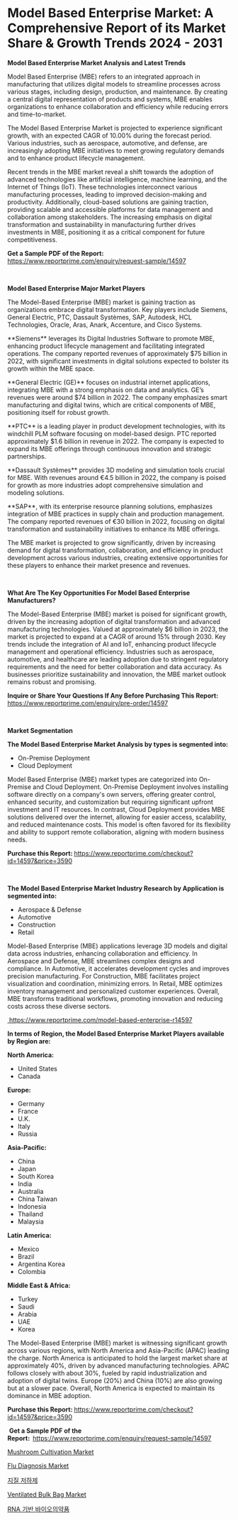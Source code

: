 <p><h1>Model Based Enterprise Market: A Comprehensive Report of its Market Share & Growth Trends 2024 - 2031</h1></p><p><strong>Model Based Enterprise Market Analysis and Latest Trends</strong></p>
<p><p>Model Based Enterprise (MBE) refers to an integrated approach in manufacturing that utilizes digital models to streamline processes across various stages, including design, production, and maintenance. By creating a central digital representation of products and systems, MBE enables organizations to enhance collaboration and efficiency while reducing errors and time-to-market. </p><p>The Model Based Enterprise Market is projected to experience significant growth, with an expected CAGR of 10.00% during the forecast period. Various industries, such as aerospace, automotive, and defense, are increasingly adopting MBE initiatives to meet growing regulatory demands and to enhance product lifecycle management. </p><p>Recent trends in the MBE market reveal a shift towards the adoption of advanced technologies like artificial intelligence, machine learning, and the Internet of Things (IoT). These technologies interconnect various manufacturing processes, leading to improved decision-making and productivity. Additionally, cloud-based solutions are gaining traction, providing scalable and accessible platforms for data management and collaboration among stakeholders. The increasing emphasis on digital transformation and sustainability in manufacturing further drives investments in MBE, positioning it as a critical component for future competitiveness.</p></p>
<p><strong>Get a Sample PDF of the Report:&nbsp;</strong> <a href="https://www.reportprime.com/enquiry/request-sample/14597">https://www.reportprime.com/enquiry/request-sample/14597</a></p>
<p>&nbsp;</p>
<p><strong>Model Based Enterprise Major Market Players</strong></p>
<p><p>The Model-Based Enterprise (MBE) market is gaining traction as organizations embrace digital transformation. Key players include Siemens, General Electric, PTC, Dassault Systèmes, SAP, Autodesk, HCL Technologies, Oracle, Aras, Anark, Accenture, and Cisco Systems.</p><p>**Siemens** leverages its Digital Industries Software to promote MBE, enhancing product lifecycle management and facilitating integrated operations. The company reported revenues of approximately $75 billion in 2022, with significant investments in digital solutions expected to bolster its growth within the MBE space.</p><p>**General Electric (GE)** focuses on industrial internet applications, integrating MBE with a strong emphasis on data and analytics. GE’s revenues were around $74 billion in 2022. The company emphasizes smart manufacturing and digital twins, which are critical components of MBE, positioning itself for robust growth.</p><p>**PTC** is a leading player in product development technologies, with its windchill PLM software focusing on model-based design. PTC reported approximately $1.6 billion in revenue in 2022. The company is expected to expand its MBE offerings through continuous innovation and strategic partnerships.</p><p>**Dassault Systèmes** provides 3D modeling and simulation tools crucial for MBE. With revenues around €4.5 billion in 2022, the company is poised for growth as more industries adopt comprehensive simulation and modeling solutions.</p><p>**SAP**, with its enterprise resource planning solutions, emphasizes integration of MBE practices in supply chain and production management. The company reported revenues of €30 billion in 2022, focusing on digital transformation and sustainability initiatives to enhance its MBE offerings.</p><p>The MBE market is projected to grow significantly, driven by increasing demand for digital transformation, collaboration, and efficiency in product development across various industries, creating extensive opportunities for these players to enhance their market presence and revenues.</p></p>
<p>&nbsp;</p>
<p><strong>What Are The Key Opportunities For Model Based Enterprise Manufacturers?</strong></p>
<p><p>The Model-Based Enterprise (MBE) market is poised for significant growth, driven by the increasing adoption of digital transformation and advanced manufacturing technologies. Valued at approximately $6 billion in 2023, the market is projected to expand at a CAGR of around 15% through 2030. Key trends include the integration of AI and IoT, enhancing product lifecycle management and operational efficiency. Industries such as aerospace, automotive, and healthcare are leading adoption due to stringent regulatory requirements and the need for better collaboration and data accuracy. As businesses prioritize sustainability and innovation, the MBE market outlook remains robust and promising.</p></p>
<p><strong>Inquire or Share Your Questions If Any Before Purchasing This Report:</strong> <a href="https://www.reportprime.com/enquiry/pre-order/14597">https://www.reportprime.com/enquiry/pre-order/14597</a></p>
<p>&nbsp;</p>
<p><strong>Market Segmentation</strong></p>
<p><strong>The Model Based Enterprise Market Analysis by types is segmented into:</strong></p>
<p><ul><li>On-Premise Deployment</li><li>Cloud Deployment</li></ul></p>
<p><p>Model Based Enterprise (MBE) market types are categorized into On-Premise and Cloud Deployment. On-Premise Deployment involves installing software directly on a company's own servers, offering greater control, enhanced security, and customization but requiring significant upfront investment and IT resources. In contrast, Cloud Deployment provides MBE solutions delivered over the internet, allowing for easier access, scalability, and reduced maintenance costs. This model is often favored for its flexibility and ability to support remote collaboration, aligning with modern business needs.</p></p>
<p><strong>Purchase this Report:&nbsp;</strong><a href="https://www.reportprime.com/checkout?id=14597&price=3590">https://www.reportprime.com/checkout?id=14597&price=3590</a></p>
<p>&nbsp;</p>
<p><strong>The Model Based Enterprise Market Industry Research by Application is segmented into:</strong></p>
<p><ul><li>Aerospace & Defense</li><li>Automotive</li><li>Construction</li><li>Retail</li></ul></p>
<p><p>Model-Based Enterprise (MBE) applications leverage 3D models and digital data across industries, enhancing collaboration and efficiency. In Aerospace and Defense, MBE streamlines complex designs and compliance. In Automotive, it accelerates development cycles and improves precision manufacturing. For Construction, MBE facilitates project visualization and coordination, minimizing errors. In Retail, MBE optimizes inventory management and personalized customer experiences. Overall, MBE transforms traditional workflows, promoting innovation and reducing costs across these diverse sectors.</p></p>
<p><a href="https://www.reportprime.com/model-based-enterprise-r14597">&nbsp;https://www.reportprime.com/model-based-enterprise-r14597</a></p>
<p><strong>In terms of Region, the Model Based Enterprise Market Players available by Region are:</strong></p>
<p>
    <p> <strong> North America: </strong>
        <ul>
            <li>United States</li>
            <li>Canada</li>
        </ul>
        </p> 
    <p> <strong> Europe: </strong>
        <ul>
            <li>Germany</li>
            <li>France</li>
            <li>U.K.</li>
            <li>Italy</li>
            <li>Russia</li>
        </ul>
        </p> 
    <p> <strong> Asia-Pacific: </strong>
        <ul>
            <li>China</li>
            <li>Japan</li>
            <li>South Korea</li>
            <li>India</li>
            <li>Australia</li>
            <li>China Taiwan</li>
            <li>Indonesia</li>
            <li>Thailand</li>
            <li>Malaysia</li>
        </ul>
        </p> 
    <p> <strong> Latin America: </strong>
        <ul>
            <li>Mexico</li>
            <li>Brazil</li>
            <li>Argentina Korea</li>
            <li>Colombia</li>
        </ul>
        </p> 
    <p> <strong> Middle East & Africa: </strong>
        <ul>
            <li>Turkey</li>
            <li>Saudi</li>
            <li>Arabia</li>
            <li>UAE</li>
            <li>Korea</li>
        </ul>
    </p>
    </p>
<p><p>The Model-Based Enterprise (MBE) market is witnessing significant growth across various regions, with North America and Asia-Pacific (APAC) leading the charge. North America is anticipated to hold the largest market share at approximately 40%, driven by advanced manufacturing technologies. APAC follows closely with about 30%, fueled by rapid industrialization and adoption of digital twins. Europe (20%) and China (10%) are also growing but at a slower pace. Overall, North America is expected to maintain its dominance in MBE adoption.</p></p>
<p><strong>Purchase this Report: </strong><a href="https://www.reportprime.com/checkout?id=14597&price=3590">https://www.reportprime.com/checkout?id=14597&price=3590</a></p>
<p>&nbsp;<strong>Get a Sample PDF of the Report:&nbsp;&nbsp;</strong><a href="https://www.reportprime.com/enquiry/request-sample/14597">https://www.reportprime.com/enquiry/request-sample/14597</a></p>
<p><strong></strong></p>
<p><p><a href="https://www.linkedin.com/pulse/mushroom-cultivation-market-segmentation-geographical-regions-rrthc?trackingId=o4MX6ucKQAGsacIf310OmA%3D%3D">Mushroom Cultivation Market</a></p><p><a href="https://www.linkedin.com/pulse/global-flu-diagnosis-market-analysis-trends-forecasts-growth-uewmc?trackingId=1fS6PqC%2BSaiwF8DxLtQAMQ%3D%3D">Flu Diagnosis Market</a></p><p><a href="https://medium.com/@iarhbiqv81/%EC%84%B8%EA%B3%84-lipid-lowering-agent-market-%EC%9D%80-2024%EC%97%90%EC%84%9C-2031%EB%A1%9C-%EC%97%B0%ED%8F%89%EA%B7%A0-%EC%A6%9D%EA%B0%80%EC%9C%A8%EC%9D%84-%EB%B3%B4%EC%9D%BC-%EA%B2%83%EC%9C%BC%EB%A1%9C-%EC%98%88%EC%83%81%EB%90%A9%EB%8B%88%EB%8B%A4-65e2fccd2851?postPublishedType=initial">지질 저하제</a></p><p><a href="https://issuu.com/reportprime-2/docs/ventilated-bulk-bag-market-size-203_b820c567517fa5">Ventilated Bulk Bag Market</a></p><p><a href="https://medium.com/@iarhbiqv81/%EC%84%B8%EA%B3%84-rna-based-biopharmaceuticals-market-%EC%9D%80-2024%EC%97%90%EC%84%9C-2031%EB%A1%9C-%EC%97%B0%ED%8F%89%EA%B7%A0-%EC%A6%9D%EA%B0%80%EC%9C%A8%EC%9D%84-%EB%B3%B4%EC%9D%BC-%EA%B2%83%EC%9C%BC%EB%A1%9C-%EC%98%88%EC%83%81%EB%90%A9%EB%8B%88%EB%8B%A4-8327c043a66a">RNA 기반 바이오의약품</a></p></p>